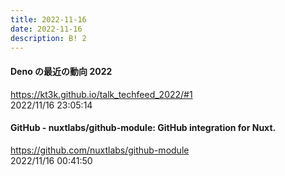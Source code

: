 ```yaml
---
title: 2022-11-16
date: 2022-11-16
description: B! 2
---
```


#### Deno の最近の動向 2022
https://kt3k.github.io/talk_techfeed_2022/#1<br>
2022/11/16 23:05:14<br>


#### GitHub - nuxtlabs/github-module: GitHub integration for Nuxt.
https://github.com/nuxtlabs/github-module<br>
2022/11/16 00:41:50<br>


